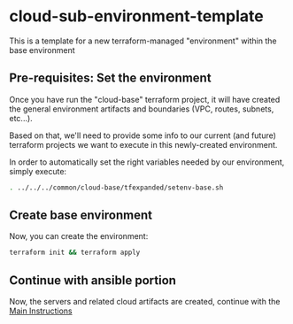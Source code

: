 # cloud-sub-environment-template

This is a template for a new terraform-managed "environment" within the base environment

## Pre-requisites: Set the environment

Once you have run the "cloud-base" terraform project, it will have created the general environment artifacts and boundaries (VPC, routes, subnets, etc...).

Based on that, we'll need to provide some info to our current (and future) terraform projects we want to execute in this newly-created environment. 

In order to automatically set the right variables needed by our environment, simply execute:

```bash
. ../../../common/cloud-base/tfexpanded/setenv-base.sh
```

## Create base environment

Now, you can create the environment:

```bash
terraform init && terraform apply
```

## Continue with ansible portion

Now, the servers and related cloud artifacts are created, continue with the [Main Instructions](../README.md)